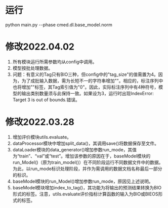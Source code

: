 # 运行
python main.py --phase cmed.dl.base_model.norm

# 修改2022.04.02
1. 所有模块运行所需参数均从config中调用。
2. 模型按批处理数据。
3. 问题：有意义的Tag只有BIO三种，但config中的"tag_size"的值需置为4。因为，为了成批输入数据，需为长短不一的字符串增加"<PAD>"。相应的，标注序列中也将增加"<PAD>"标签，其Tag索引值为"0"。因此，实际标注序列中有4种符号，模型的输出类别数量须与此保持一致。如果设为3，运行时出现IndexError: Target 3 is out of bounds.错误。

# 修改2022.03.28
1. 增加评价模块utils.evaluate。
2. dataProcessor模块中增加split_data()，其调用save()将数据保存至文件。
3. dataLoader模块的data_generator()增加参数run_mode，其值为“train”、“val”或“test”。增加该参数的原因在于，baseModel模块的run_Model()（原为train_model()）在不同阶段运行不同数据文件中的数据。为此，以run_mode标识处理阶段，并作为需调用的数据文档名称最后一部分的标识。
4. baseModel模块的run_Model()增加参数run_mode，原因见上述说明。
5. baseModel模块增加index_to_tag()，其功能为将输出的预测结果转换为BIO形式的标签。注意，utils.evaluate评价指标计算函数的输入为BIO或BIEOS形式的标签。